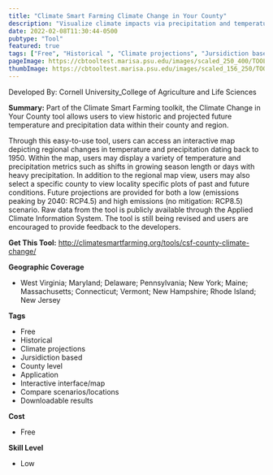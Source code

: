 ```yaml
---
title: "Climate Smart Farming Climate Change in Your County"
description: "Visualize climate impacts via precipitation and temperature changes since 1950 in the Northeast as well as future changes"
date: 2022-02-08T11:30:44-0500
pubtype: "Tool"
featured: true
tags: ["Free", "Historical ", "Climate projections", "Jursidiction based", "County level", "Application", "Interactive interface/map", "Compare scenarios/locations", "Downloadable results"]
pageImage: https://cbtooltest.marisa.psu.edu/images/scaled_250_400/TOOLID_39.1_ScreenCapture-1.png
thumbImage: https://cbtooltest.marisa.psu.edu/images/scaled_156_250/TOOLID_39.1_ScreenCapture-1.png
---
```

Developed By: Cornell University_College of Agriculture and Life Sciences

**Summary:** Part of the Climate Smart Farming toolkit, the Climate Change in Your County tool allows users to view historic and projected future temperature and precipitation data within their county and region. 

Through this easy-to-use tool, users can access an interactive map depicting regional changes in temperature and precipitation dating back to 1950. Within the map, users may display a variety of temperature and precipitation metrics such as shifts in growing season length or days with heavy precipitation. In addition to the regional map view, users may also select a specific county to view locality specific plots of past and future conditions. Future projections are provided for both a low (emissions peaking by 2040: RCP4.5) and high emissions (no mitigation: RCP8.5) scenario. Raw data from the tool is publicly available through the Applied Climate Information System. The tool is still being revised and users are encouraged to provide feedback to the developers. 

__**Get This Tool:**__ http://climatesmartfarming.org/tools/csf-county-climate-change/

__**Geographic Coverage**__
- West Virginia; Maryland; Delaware; Pennsylvania; New York; Maine; Massachusetts; Connecticut; Vermont; New Hampshire; Rhode Island; New Jersey

__**Tags**__
-  Free
-  Historical 
-  Climate projections
-  Jursidiction based
-  County level
-  Application
-  Interactive interface/map
-  Compare scenarios/locations
-  Downloadable results

__**Cost**__
- Free

__**Skill Level**__
- Low
